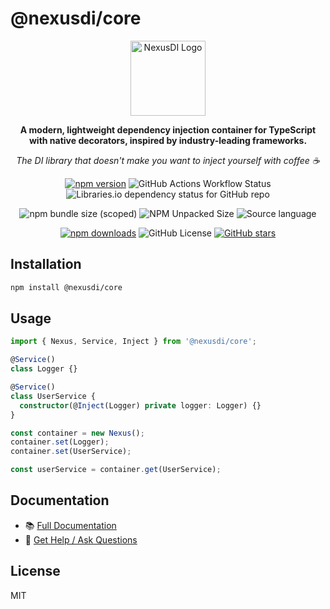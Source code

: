 # @nexusdi/core

<div align="center">
  <img src="https://nexus.js.org/img/logo.svg" alt="NexusDI Logo" width="120" height="120" />
  <br />
  <p><strong>A modern, lightweight dependency injection container for TypeScript with native decorators, inspired by industry-leading frameworks.</strong></p>
  <p><em>The DI library that doesn't make you want to inject yourself with coffee ☕</em></p>
</div>

<div align="center">

[![npm version](https://img.shields.io/npm/v/@nexusdi/core.svg)](https://www.npmjs.com/package/@nexusdi/core)
![GitHub Actions Workflow Status](https://img.shields.io/github/actions/workflow/status/nexusdi/core/ci.yml)
![Libraries.io dependency status for GitHub repo](https://img.shields.io/librariesio/github/nexusdi/core)

![npm bundle size (scoped)](https://img.shields.io/bundlephobia/min/%40nexusdi/core)
![NPM Unpacked Size](https://img.shields.io/npm/unpacked-size/%40nexusdi%2Fcore)
![Source language](https://img.shields.io/badge/language-TypeScript-blue)

[![npm downloads](https://img.shields.io/npm/dm/@nexusdi/core.svg)](https://www.npmjs.com/package/@nexusdi/core)
![GitHub License](https://img.shields.io/github/license/NexusDI/core)
[![GitHub stars](https://img.shields.io/github/stars/NexusDI/core.svg?style=social&label=Star)](https://github.com/NexusDI/core)

</div>

## Installation

```bash
npm install @nexusdi/core
```

## Usage

```typescript
import { Nexus, Service, Inject } from '@nexusdi/core';

@Service()
class Logger {}

@Service()
class UserService {
  constructor(@Inject(Logger) private logger: Logger) {}
}

const container = new Nexus();
container.set(Logger);
container.set(UserService);

const userService = container.get(UserService);
```

## Documentation

- 📚 [Full Documentation](https://nexusdi.dev)
- 💬 [Get Help / Ask Questions](https://github.com/NexusDI/core/discussions)

## License

MIT
